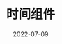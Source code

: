 ﻿---
title: 时间组件
date: 2022-07-09
sidebar: 'auto'
categories:
- 小练习
tags:
- 小练习
- 自定义组件
description: 'https://img-blog.csdnimg.cn/91238e9d94844914879f7a40c2c94826.png'
---
<br><br><br><br>
<template>
  <div class="tm">
    <div class="box box1"></div>
    <div class="box box2"></div>
    <div class="box box3"></div>
    <div class="box box4"></div>
    <div class="box box5"></div>
    <div class="box box6"></div>
    <div class="box box7"></div>
    <div class="box box8"></div>
  </div>
</template>

<script>
import $ from "jquery";
export default {
  data() {
    return {};
  },
  methods: {},
  mounted() {
    
    setInterval(() => {
      // 获取当前时间并保留第一位数字
      let date = new Date();
      let hour_s = parseInt(date.getHours() / 10);
      let hour_g = parseInt(date.getHours() % 10);
      let minute_s = parseInt(date.getMinutes() / 10);
      let minute_g = parseInt(date.getMinutes() % 10);
      let second_s = parseInt(date.getSeconds() / 10);
      let second_g = parseInt(date.getSeconds() % 10);
      //判断赋值
      switch (hour_s) {
        case 0:
          $(".box1").addClass("r0");
          $(".box1").removeClass("r1");
          $(".box1").removeClass("r2");
          break;
        case 1:
          $(".box1").addClass("r1");
          $(".box1").removeClass("r0");
          $(".box1").removeClass("r2");
          break;
        case 2:
          $(".box1").addClass("r2");
          $(".box1").removeClass("r0");
          $(".box1").removeClass("r1");
          break;
      }
      switch (hour_g) {
        case 0:
          $(".box2").addClass("r0");
          $(".box2").removeClass("r1");
          $(".box2").removeClass("r2");
          $(".box2").removeClass("r3");
          $(".box2").removeClass("r4");
          $(".box2").removeClass("r5");
          $(".box2").removeClass("r6");
          $(".box2").removeClass("r7");
          $(".box2").removeClass("r8");
          $(".box2").removeClass("r9");
          break;
        case 1:
          $(".box2").addClass("r1");
          $(".box2").removeClass("r0");
          $(".box2").removeClass("r2");
          $(".box2").removeClass("r3");
          $(".box2").removeClass("r4");
          $(".box2").removeClass("r5");
          $(".box2").removeClass("r6");
          $(".box2").removeClass("r7");
          $(".box2").removeClass("r8");
          $(".box2").removeClass("r9");
          break;
        case 2:
          $(".box2").addClass("r2");
          $(".box2").removeClass("r1");
          $(".box2").removeClass("r0");
          $(".box2").removeClass("r3");
          $(".box2").removeClass("r4");
          $(".box2").removeClass("r5");
          $(".box2").removeClass("r6");
          $(".box2").removeClass("r7");
          $(".box2").removeClass("r8");
          $(".box2").removeClass("r9");
          break;
        case 3:
          $(".box2").addClass("r3");
          $(".box2").removeClass("r1");
          $(".box2").removeClass("r2");
          $(".box2").removeClass("r0");
          $(".box2").removeClass("r4");
          $(".box2").removeClass("r5");
          $(".box2").removeClass("r6");
          $(".box2").removeClass("r7");
          $(".box2").removeClass("r8");
          $(".box2").removeClass("r9");
          break;
        case 4:
          $(".box2").addClass("r4");
          $(".box2").removeClass("r1");
          $(".box2").removeClass("r2");
          $(".box2").removeClass("r3");
          $(".box2").removeClass("r0");
          $(".box2").removeClass("r5");
          $(".box2").removeClass("r6");
          $(".box2").removeClass("r7");
          $(".box2").removeClass("r8");
          $(".box2").removeClass("r9");
          break;
        case 5:
          $(".box2").addClass("r5");
          $(".box2").removeClass("r1");
          $(".box2").removeClass("r2");
          $(".box2").removeClass("r3");
          $(".box2").removeClass("r4");
          $(".box2").removeClass("r0");
          $(".box2").removeClass("r6");
          $(".box2").removeClass("r7");
          $(".box2").removeClass("r8");
          $(".box2").removeClass("r9");
          break;
        case 6:
          $(".box2").addClass("r6");
          $(".box2").removeClass("r1");
          $(".box2").removeClass("r2");
          $(".box2").removeClass("r3");
          $(".box2").removeClass("r4");
          $(".box2").removeClass("r5");
          $(".box2").removeClass("r0");
          $(".box2").removeClass("r7");
          $(".box2").removeClass("r8");
          $(".box2").removeClass("r9");
          break;
        case 7:
          $(".box2").addClass("r7");
          $(".box2").removeClass("r1");
          $(".box2").removeClass("r2");
          $(".box2").removeClass("r3");
          $(".box2").removeClass("r4");
          $(".box2").removeClass("r5");
          $(".box2").removeClass("r6");
          $(".box2").removeClass("r0");
          $(".box2").removeClass("r8");
          $(".box2").removeClass("r9");
          break;
        case 8:
          $(".box2").addClass("r8");
          $(".box2").removeClass("r1");
          $(".box2").removeClass("r2");
          $(".box2").removeClass("r3");
          $(".box2").removeClass("r4");
          $(".box2").removeClass("r5");
          $(".box2").removeClass("r6");
          $(".box2").removeClass("r7");
          $(".box2").removeClass("r0");
          $(".box2").removeClass("r9");
          break;
        case 9:
          $(".box2").addClass("r9");
          $(".box2").removeClass("r1");
          $(".box2").removeClass("r2");
          $(".box2").removeClass("r3");
          $(".box2").removeClass("r4");
          $(".box2").removeClass("r5");
          $(".box2").removeClass("r6");
          $(".box2").removeClass("r7");
          $(".box2").removeClass("r8");
          $(".box2").removeClass("r0");
          break;
      }
      switch (minute_s) {
        case 0:
          $(".box4").addClass("r0");
          $(".box4").removeClass("r1");
          $(".box4").removeClass("r2");
          $(".box4").removeClass("r3");
          $(".box4").removeClass("r4");
          $(".box4").removeClass("r5");
          break;
        case 1:
          $(".box4").addClass("r1");
          $(".box4").removeClass("r0");
          $(".box4").removeClass("r2");
          $(".box4").removeClass("r3");
          $(".box4").removeClass("r4");
          $(".box4").removeClass("r5");
          break;
        case 2:
          $(".box4").addClass("r2");
          $(".box4").removeClass("r1");
          $(".box4").removeClass("r0");
          $(".box4").removeClass("r3");
          $(".box4").removeClass("r4");
          $(".box4").removeClass("r5");
          break;
        case 3:
          $(".box4").addClass("r3");
          $(".box4").removeClass("r1");
          $(".box4").removeClass("r2");
          $(".box4").removeClass("r0");
          $(".box4").removeClass("r4");
          $(".box4").removeClass("r5");
          break;
        case 4:
          $(".box4").addClass("r4");
          $(".box4").removeClass("r1");
          $(".box4").removeClass("r2");
          $(".box4").removeClass("r3");
          $(".box4").removeClass("r0");
          $(".box4").removeClass("r5");
          break;
        case 5:
          $(".box4").addClass("r5");
          $(".box4").removeClass("r1");
          $(".box4").removeClass("r2");
          $(".box4").removeClass("r3");
          $(".box4").removeClass("r4");
          $(".box4").removeClass("r0");
          break;
      }
      switch (minute_g) {
        case 0:
          $(".box5").addClass("r0");
          $(".box5").removeClass("r1");
          $(".box5").removeClass("r2");
          $(".box5").removeClass("r3");
          $(".box5").removeClass("r4");
          $(".box5").removeClass("r5");
          $(".box5").removeClass("r6");
          $(".box5").removeClass("r7");
          $(".box5").removeClass("r8");
          $(".box5").removeClass("r9");
          break;
        case 1:
          $(".box5").addClass("r1");
          $(".box5").removeClass("r0");
          $(".box5").removeClass("r2");
          $(".box5").removeClass("r3");
          $(".box5").removeClass("r4");
          $(".box5").removeClass("r5");
          $(".box5").removeClass("r6");
          $(".box5").removeClass("r7");
          $(".box5").removeClass("r8");
          $(".box5").removeClass("r9");
          break;
        case 2:
          $(".box5").addClass("r2");
          $(".box5").removeClass("r1");
          $(".box5").removeClass("r0");
          $(".box5").removeClass("r3");
          $(".box5").removeClass("r4");
          $(".box5").removeClass("r5");
          $(".box5").removeClass("r6");
          $(".box5").removeClass("r7");
          $(".box5").removeClass("r8");
          $(".box5").removeClass("r9");
          break;
        case 3:
          $(".box5").addClass("r3");
          $(".box5").removeClass("r1");
          $(".box5").removeClass("r2");
          $(".box5").removeClass("r0");
          $(".box5").removeClass("r4");
          $(".box5").removeClass("r5");
          $(".box5").removeClass("r6");
          $(".box5").removeClass("r7");
          $(".box5").removeClass("r8");
          $(".box5").removeClass("r9");
          break;
        case 4:
          $(".box5").addClass("r4");
          $(".box5").removeClass("r1");
          $(".box5").removeClass("r2");
          $(".box5").removeClass("r3");
          $(".box5").removeClass("r0");
          $(".box5").removeClass("r5");
          $(".box5").removeClass("r6");
          $(".box5").removeClass("r7");
          $(".box5").removeClass("r8");
          $(".box5").removeClass("r9");
          break;
        case 5:
          $(".box5").addClass("r5");
          $(".box5").removeClass("r1");
          $(".box5").removeClass("r2");
          $(".box5").removeClass("r3");
          $(".box5").removeClass("r4");
          $(".box5").removeClass("r0");
          $(".box5").removeClass("r6");
          $(".box5").removeClass("r7");
          $(".box5").removeClass("r8");
          $(".box5").removeClass("r9");
          break;
        case 6:
          $(".box5").addClass("r6");
          $(".box5").removeClass("r1");
          $(".box5").removeClass("r2");
          $(".box5").removeClass("r3");
          $(".box5").removeClass("r4");
          $(".box5").removeClass("r5");
          $(".box5").removeClass("r0");
          $(".box5").removeClass("r7");
          $(".box5").removeClass("r8");
          $(".box5").removeClass("r9");
          break;
        case 7:
          $(".box5").addClass("r7");
          $(".box5").removeClass("r1");
          $(".box5").removeClass("r2");
          $(".box5").removeClass("r3");
          $(".box5").removeClass("r4");
          $(".box5").removeClass("r5");
          $(".box5").removeClass("r6");
          $(".box5").removeClass("r0");
          $(".box5").removeClass("r8");
          $(".box5").removeClass("r9");
          break;
        case 8:
          $(".box5").addClass("r8");
          $(".box5").removeClass("r1");
          $(".box5").removeClass("r2");
          $(".box5").removeClass("r3");
          $(".box5").removeClass("r4");
          $(".box5").removeClass("r5");
          $(".box5").removeClass("r6");
          $(".box5").removeClass("r7");
          $(".box5").removeClass("r0");
          $(".box5").removeClass("r9");
          break;
        case 9:
          $(".box5").addClass("r9");
          $(".box5").removeClass("r1");
          $(".box5").removeClass("r2");
          $(".box5").removeClass("r3");
          $(".box5").removeClass("r4");
          $(".box5").removeClass("r5");
          $(".box5").removeClass("r6");
          $(".box5").removeClass("r7");
          $(".box5").removeClass("r8");
          $(".box5").removeClass("r0");
          break;
      }
      switch (second_s) {
        case 0:
          $(".box7").addClass("r0");
          $(".box7").removeClass("r1");
          $(".box7").removeClass("r2");
          $(".box7").removeClass("r3");
          $(".box7").removeClass("r4");
          $(".box7").removeClass("r5");
          break;
        case 1:
          $(".box7").addClass("r1");
          $(".box7").removeClass("r0");
          $(".box7").removeClass("r2");
          $(".box7").removeClass("r3");
          $(".box7").removeClass("r4");
          $(".box7").removeClass("r5");
          break;
        case 2:
          $(".box7").addClass("r2");
          $(".box7").removeClass("r1");
          $(".box7").removeClass("r0");
          $(".box7").removeClass("r3");
          $(".box7").removeClass("r4");
          $(".box7").removeClass("r5");
          break;
        case 3:
          $(".box7").addClass("r3");
          $(".box7").removeClass("r1");
          $(".box7").removeClass("r2");
          $(".box7").removeClass("r0");
          $(".box7").removeClass("r4");
          $(".box7").removeClass("r5");
          break;
        case 4:
          $(".box7").addClass("r4");
          $(".box7").removeClass("r1");
          $(".box7").removeClass("r2");
          $(".box7").removeClass("r3");
          $(".box7").removeClass("r0");
          $(".box7").removeClass("r5");
          break;
        case 5:
          $(".box7").addClass("r5");
          $(".box7").removeClass("r1");
          $(".box7").removeClass("r2");
          $(".box7").removeClass("r3");
          $(".box7").removeClass("r4");
          $(".box7").removeClass("r0");
          break;
      }
      switch (second_g) {
        case 0:
          $(".box8").addClass("r0");
          $(".box8").removeClass("r1");
          $(".box8").removeClass("r2");
          $(".box8").removeClass("r3");
          $(".box8").removeClass("r4");
          $(".box8").removeClass("r5");
          $(".box8").removeClass("r6");
          $(".box8").removeClass("r7");
          $(".box8").removeClass("r8");
          $(".box8").removeClass("r9");
          break;
        case 1:
          $(".box8").addClass("r1");
          $(".box8").removeClass("r0");
          $(".box8").removeClass("r2");
          $(".box8").removeClass("r3");
          $(".box8").removeClass("r4");
          $(".box8").removeClass("r5");
          $(".box8").removeClass("r6");
          $(".box8").removeClass("r7");
          $(".box8").removeClass("r8");
          $(".box8").removeClass("r9");
          break;
        case 2:
          $(".box8").addClass("r2");
          $(".box8").removeClass("r1");
          $(".box8").removeClass("r0");
          $(".box8").removeClass("r3");
          $(".box8").removeClass("r4");
          $(".box8").removeClass("r5");
          $(".box8").removeClass("r6");
          $(".box8").removeClass("r7");
          $(".box8").removeClass("r8");
          $(".box8").removeClass("r9");
          break;
        case 3:
          $(".box8").addClass("r3");
          $(".box8").removeClass("r1");
          $(".box8").removeClass("r2");
          $(".box8").removeClass("r0");
          $(".box8").removeClass("r4");
          $(".box8").removeClass("r5");
          $(".box8").removeClass("r6");
          $(".box8").removeClass("r7");
          $(".box8").removeClass("r8");
          $(".box8").removeClass("r9");
          break;
        case 4:
          $(".box8").addClass("r4");
          $(".box8").removeClass("r1");
          $(".box8").removeClass("r2");
          $(".box8").removeClass("r3");
          $(".box8").removeClass("r0");
          $(".box8").removeClass("r5");
          $(".box8").removeClass("r6");
          $(".box8").removeClass("r7");
          $(".box8").removeClass("r8");
          $(".box8").removeClass("r9");
          break;
        case 5:
          $(".box8").addClass("r5");
          $(".box8").removeClass("r1");
          $(".box8").removeClass("r2");
          $(".box8").removeClass("r3");
          $(".box8").removeClass("r4");
          $(".box8").removeClass("r0");
          $(".box8").removeClass("r6");
          $(".box8").removeClass("r7");
          $(".box8").removeClass("r8");
          $(".box8").removeClass("r9");
          break;
        case 6:
          $(".box8").addClass("r6");
          $(".box8").removeClass("r1");
          $(".box8").removeClass("r2");
          $(".box8").removeClass("r3");
          $(".box8").removeClass("r4");
          $(".box8").removeClass("r5");
          $(".box8").removeClass("r0");
          $(".box8").removeClass("r7");
          $(".box8").removeClass("r8");
          $(".box8").removeClass("r9");
          break;
        case 7:
          $(".box8").addClass("r7");
          $(".box8").removeClass("r1");
          $(".box8").removeClass("r2");
          $(".box8").removeClass("r3");
          $(".box8").removeClass("r4");
          $(".box8").removeClass("r5");
          $(".box8").removeClass("r6");
          $(".box8").removeClass("r0");
          $(".box8").removeClass("r8");
          $(".box8").removeClass("r9");
          break;
        case 8:
          $(".box8").addClass("r8");
          $(".box8").removeClass("r1");
          $(".box8").removeClass("r2");
          $(".box8").removeClass("r3");
          $(".box8").removeClass("r4");
          $(".box8").removeClass("r5");
          $(".box8").removeClass("r6");
          $(".box8").removeClass("r7");
          $(".box8").removeClass("r0");
          $(".box8").removeClass("r9");
          break;
        case 9:
          $(".box8").addClass("r9");
          $(".box8").removeClass("r1");
          $(".box8").removeClass("r2");
          $(".box8").removeClass("r3");
          $(".box8").removeClass("r4");
          $(".box8").removeClass("r5");
          $(".box8").removeClass("r6");
          $(".box8").removeClass("r7");
          $(".box8").removeClass("r8");
          $(".box8").removeClass("r0");
          break;
      }
    }, 100);
  },
};
</script>

<style scoped>
.tm {
  position: absolute;
  left: -30px;
  bottom: -100px;
  width: 1000px;
  height: 300px;
  display: flex;
  justify-content: center;
  align-items: center;
}
.box {
  width: 100px;
  height: 300px;
  background: #000;
}
.box1 {
  box-shadow: -20px 0px 30px rgb(0, 0, 0);
  background: url("../../.vuepress/public/img/0.png");
  background-size: cover;
}
.box2 {
  background: url("../../.vuepress/public/img/0.png");
  background-size: cover;
}
.box3 {
  background: url("../../.vuepress/public/img/10.png");
  background-size: cover;
  position: relative;
}
.box3::after{
    content: '';
    position: absolute;
    width: 100%;
    height: 100%;
    background: url('../../.vuepress/public/img/101.png');
    background-size: cover;
    animation: fade 1s infinite alternate linear;
}
.box4 {
  background: url("../../.vuepress/public/img/0.png");
  background-size: cover;
}
.box5 {
  background: url("../../.vuepress/public/img/0.png");
  background-size: cover;
}
.box6 {
  background: url("../../.vuepress/public/img/10.png");
  background-size: cover;
  position: relative;
}
.box6::after{
    content: '';
    position: absolute;
    width: 100%;
    height: 100%;
    background: url('../../.vuepress/public/img/101.png');
    background-size: cover;
    animation: fade 1s infinite alternate linear;
}
.box7 {
  background: url("../../.vuepress/public/img/0.png");
  background-size: cover;
}
.box8 {
  box-shadow: 20px 0px 30px rgb(0, 0, 0);
  background: url("../../.vuepress/public/img/0.png");
  background-size: cover;
}
@keyframes fade {
    0%{
        opacity: 1;
    }
    100%{
        opacity: 0.2;
    }
}
@media screen and (max-width: 1000px){
.tm {
  width: 500px;
  height: 150px;
}
.box {
  width: 50px;
  height: 150px;
  background: #000;
}
}

/**jq */
.r0 {
  background: url("../../.vuepress/public/img/0.png");
  background-size: cover;
}
.r1 {
  background: url("../../.vuepress/public/img/1.png");
  background-size: cover;
}
.r2 {
  background: url("../../.vuepress/public/img/2.png");
  background-size: cover;
}
.r3 {
  background: url("../../.vuepress/public/img/3.png");
  background-size: cover;
}
.r4 {
  background: url("../../.vuepress/public/img/4.png");
  background-size: cover;
}
.r5 {
  background: url("../../.vuepress/public/img/5.png");
  background-size: cover;
}
.r6 {
  background: url("../../.vuepress/public/img/6.png");
  background-size: cover;
}
.r7 {
  background: url("../../.vuepress/public/img/7.png");
  background-size: cover;
}
.r8 {
  background: url("../../.vuepress/public/img/8.png");
  background-size: cover;
}
.r9 {
  background: url("../../.vuepress/public/img/9.png");
  background-size: cover;
}
</style>

